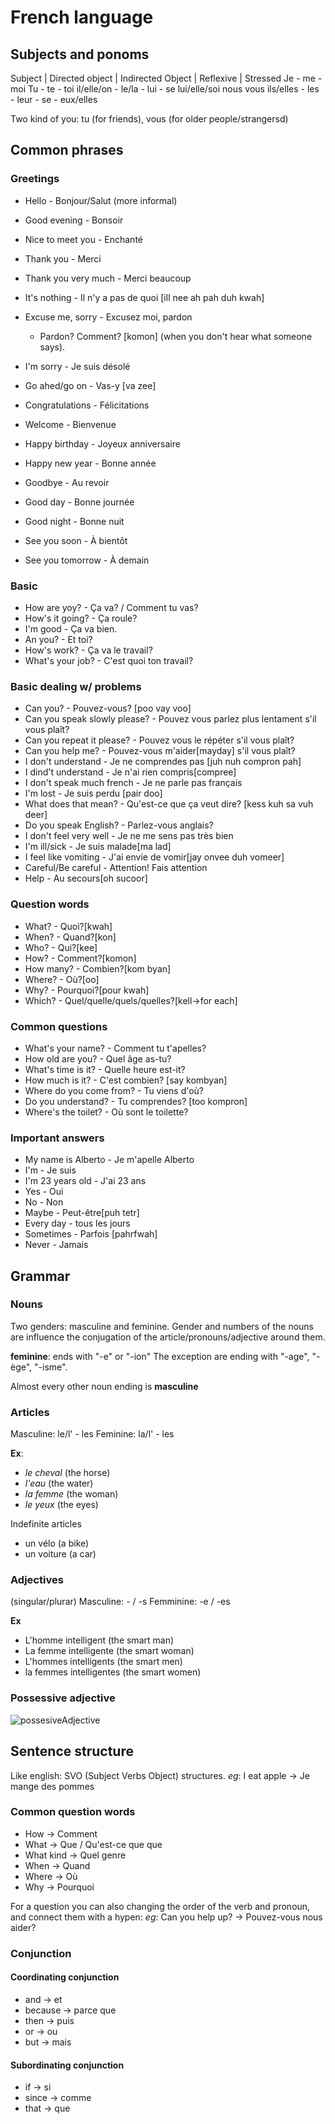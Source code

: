 # French language

## Subjects and ponoms


Subject | Directed object | Indirected Object | Reflexive | Stressed
Je - me - moi
Tu - te - toi
il/elle/on - le/la - lui - se lui/elle/soi
nous 
vous 
ils/elles - les - leur  - se - eux/elles


Two kind of you: tu (for friends), vous (for older people/strangersd)

## Common phrases

### Greetings

- Hello - Bonjour/Salut (more informal)
- Good evening - Bonsoir 
- Nice to meet you - Enchanté

- Thank you - Merci
- Thank you very much - Merci beaucoup
- It's nothing - Il n'y a pas de quoi [ill nee ah pah duh kwah]
- Excuse me, sorry - Excusez moi, pardon
    - Pardon? Comment? [komon] (when you don't hear what someone says).
- I'm sorry - Je suis désolé
- Go ahed/go on - Vas-y [va zee]

- Congratulations - Félicitations
- Welcome - Bienvenue
- Happy birthday - Joyeux anniversaire
- Happy new year - Bonne année
- Goodbye - Au revoir
- Good day - Bonne journée
- Good night - Bonne nuit
- See you soon - À bientôt 
- See you tomorrow - À demain 


### Basic

- How are yoy? - Ça va? / Comment tu vas?
- How's it going? - Ça roule?
- I'm good - Ça va bien.
- An you? - Et toi?
- How's work? - Ça va le travail?
- What's your job? - C'est quoi ton travail?


### Basic dealing w/ problems

- Can you? - Pouvez-vous? [poo vay voo]
- Can you speak slowly please? - Pouvez vous parlez plus lentament s'il vous plaît?
- Can you repeat it please? - Pouvez vous le répéter s'il vous plaît?
- Can you help me? - Pouvez-vous m'aider[mayday] s'il vous plaît?
- I don't understand - Je ne comprendes pas [juh nuh compron pah]
- I dind't understand - Je n'ai rien compris[compree]
- I don't speak much french - Je ne parle pas français 
- I'm lost - Je suis perdu [pair doo]
- What does that mean? - Qu'est-ce que ça veut dire? [kess kuh sa vuh deer]
- Do you speak English? - Parlez-vous anglais?
- I don't feel very well - Je ne me sens pas très bien
- I'm ill/sick - Je suis malade[ma lad]
- I feel like vomiting - J'ai envie de vomir[jay onvee duh vomeer]
- Careful/Be careful - Attention! Fais attention
- Help - Au secours[oh sucoor]

### Question words

- What? - Quoi?[kwah]
- When? - Quand?[kon]
- Who? - Qui?[kee]
- How? - Comment?[komon]
- How many? - Combien?[kom byan]
- Where? - Où?[oo]
- Why? - Pourquoi?[pour kwah]
- Which? - Quel/quelle/quels/quelles?[kell->for each]

### Common questions

- What's your name? - Comment tu t'apelles?
- How old are you? - Quel âge as-tu? 
- What's time is it? - Quelle heure est-it?
- How much is it? - C'est combien? [say kombyan]
- Where do you come from? - Tu viens d'où?
- Do you understand? - Tu comprendes? [too kompron]
- Where's the toilet? - Où sont le toilette? 

### Important answers

- My name is Alberto - Je m'apelle Alberto
- I'm - Je suis
- I'm 23 years old - J'ai 23 ans
- Yes - Oui
- No - Non
- Maybe - Peut-être[puh tetr]
- Every day - tous les jours
- Sometimes - Parfois [pahrfwah]
- Never - Jamais



## Grammar

### Nouns 
Two genders: masculine and feminine.
Gender and numbers of the nouns are influence the conjugation of the article/pronouns/adjective around them.

**feminine**: ends with "-e" or "-ion"
    The exception are ending with "-age", "-ège", "-isme".

Almost every other noun ending is **masculine**

### Articles

Masculine: le/l' - les
Feminine: la/l' - les

**Ex**:
- *le cheval* (the horse)
- *l'eau* (the water)
- *la femme* (the woman)
- *le yeux* (the eyes)

Indefinite articles
- un vélo (a bike)
- un voiture (a car)


### Adjectives

(singular/plurar)
Masculine: - / -s
Femminine: -e / -es

**Ex**
- L'homme intelligent (the smart man)
- La femme intelligente (the smart woman)
- L'hommes intelligents (the smart men)
- la femmes intelligentes (the smart women)

### Possessive adjective

![possesiveAdjective](./img/possesiveAdjective.jpg)

## Sentence structure

Like english: SVO (Subject Verbs Object) structures.
*eg*: I eat apple -> Je mange des pommes

### Common question words
- How -> Comment
- What -> Que / Qu'est-ce que que
- What kind -> Quel genre
- When -> Quand
- Where -> Où
- Why -> Pourquoi

For a question you can also changing the order of the verb and pronoun, and connect them with a hypen:
*eg*: Can you help up? -> Pouvez-vous nous aider?

### Conjunction

#### Coordinating conjunction
- and -> et
- because -> parce que
- then -> puis
- or -> ou
- but -> mais

#### Subordinating conjunction
- if -> si
- since -> comme
- that -> que



